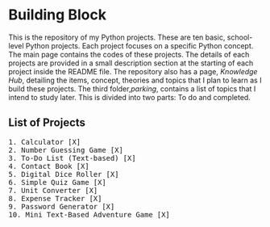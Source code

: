 # Building Block
This is the repository of my Python projects. These are ten basic, school-level Python projects. Each project focuses on a specific Python concept. The main page contains the codes of these projects. The details of each projects are provided in a small description section at the starting of each project inside the README file. The repository also has a page, *Knowledge Hub*, detailing the items, concept, theories and topics that I plan to learn as I build these projects. The third folder,*parking*, contains a list of topics that I intend to study later. This is divided into two parts: To do and completed.

## List of Projects
<pre>
1. Calculator [X]
2. Number Guessing Game [X]
3. To-Do List (Text-based) [X]
4. Contact Book [X]
5. Digital Dice Roller [X]
6. Simple Quiz Game [X]
7. Unit Converter [X]
8. Expense Tracker [X]
9. Password Generator [X]
10. Mini Text-Based Adventure Game [X]
</pre>
